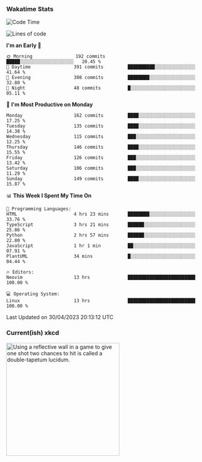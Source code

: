 ### Wakatime Stats
<!--START_SECTION:waka-->
![Code Time](http://img.shields.io/badge/Code%20Time-1%2C620%20hrs%2044%20mins-blue)

![Lines of code](https://img.shields.io/badge/From%20Hello%20World%20I%27ve%20Written-639.6%20thousand%20lines%20of%20code-blue)

**I'm an Early 🐤** 

```text
🌞 Morning                192 commits         █████░░░░░░░░░░░░░░░░░░░░   20.45 % 
🌆 Daytime                391 commits         ██████████░░░░░░░░░░░░░░░   41.64 % 
🌃 Evening                308 commits         ████████░░░░░░░░░░░░░░░░░   32.80 % 
🌙 Night                  48 commits          █░░░░░░░░░░░░░░░░░░░░░░░░   05.11 % 
```
📅 **I'm Most Productive on Monday** 

```text
Monday                   162 commits         ████░░░░░░░░░░░░░░░░░░░░░   17.25 % 
Tuesday                  135 commits         ████░░░░░░░░░░░░░░░░░░░░░   14.38 % 
Wednesday                115 commits         ███░░░░░░░░░░░░░░░░░░░░░░   12.25 % 
Thursday                 146 commits         ████░░░░░░░░░░░░░░░░░░░░░   15.55 % 
Friday                   126 commits         ███░░░░░░░░░░░░░░░░░░░░░░   13.42 % 
Saturday                 106 commits         ███░░░░░░░░░░░░░░░░░░░░░░   11.29 % 
Sunday                   149 commits         ████░░░░░░░░░░░░░░░░░░░░░   15.87 % 
```


📊 **This Week I Spent My Time On** 

```text
💬 Programming Languages: 
HTML                     4 hrs 23 mins       ████████░░░░░░░░░░░░░░░░░   33.76 % 
TypeScript               3 hrs 21 mins       ██████░░░░░░░░░░░░░░░░░░░   25.86 % 
Python                   2 hrs 57 mins       ██████░░░░░░░░░░░░░░░░░░░   22.80 % 
JavaScript               1 hr 1 min          ██░░░░░░░░░░░░░░░░░░░░░░░   07.91 % 
PlantUML                 34 mins             █░░░░░░░░░░░░░░░░░░░░░░░░   04.44 % 

🔥 Editors: 
Neovim                   13 hrs              █████████████████████████   100.00 % 

💻 Operating System: 
Linux                    13 hrs              █████████████████████████   100.00 % 
```


 Last Updated on 30/04/2023 20:13:12 UTC
<!--END_SECTION:waka-->

### Current(ish) xkcd
<a id="xkcd-a" title="Using a reflective wall in a game to give one shot two chances to hit is called a double-tapetum lucidum." href="https://www.xkcd.com" target="_blank">
        <img align="center" id="xkcd-img" src="https://imgs.xkcd.com/comics/tapetum_lucidum.png" alt="Using a reflective wall in a game to give one shot two chances to hit is called a double-tapetum lucidum." height=300 />
</a>
